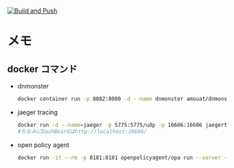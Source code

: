 [![Build and Push](https://github.com/Yumapon/SpringTaskApp/actions/workflows/maven.yml/badge.svg)](https://github.com/Yumapon/SpringTaskApp/actions/workflows/maven.yml)

# メモ

## docker コマンド

* dnmonster

    ```sh
    docker container run -p 8082:8080 -d --name dnmonster amouat/dnmonster:1.0
    ```

* jaeger tracing

    ```sh
    docker run -d --name=jaeger -p 5775:5775/udp -p 16686:16686 jaegertracing/all-in-one:latest
    #ちなみにDashBoardはhttp://localhost:16686/
    ```

* open policy agent

    ```sh
    docker run -it --rm -p 8181:8181 openpolicyagent/opa run --server --addr :8181
    ```
